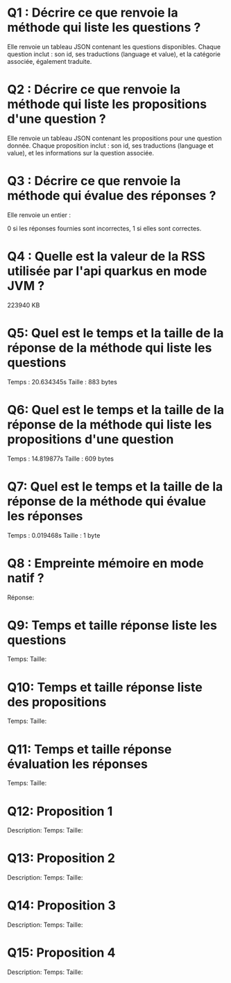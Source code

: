 # Q1 : Décrire ce que renvoie la méthode qui liste les questions ?
Elle renvoie un tableau JSON contenant les questions disponibles. Chaque question inclut : son id, ses traductions (language et value), et la catégorie associée, également traduite.

# Q2 : Décrire ce que renvoie la méthode qui liste les propositions d'une question ?
Elle renvoie un tableau JSON contenant les propositions pour une question donnée. Chaque proposition inclut : son id, ses traductions (language et value), et les informations sur la question associée.

# Q3 : Décrire ce que renvoie la méthode qui évalue des réponses ?
Elle renvoie un entier :

0 si les réponses fournies sont incorrectes,
1 si elles sont correctes.

# Q4 : Quelle est la valeur de la RSS utilisée par l'api quarkus en mode JVM ?
223940 KB

# Q5: Quel est le temps et la taille de la réponse  de la méthode qui liste les questions
Temps : 20.634345s
Taille : 883 bytes

# Q6: Quel est le temps et la taille de la réponse  de la méthode qui liste les propositions d'une question
Temps : 14.819877s
Taille : 609 bytes

# Q7: Quel est le temps et la taille de la réponse  de la méthode qui évalue les réponses
Temps : 0.019468s
Taille : 1 byte

# Q8 : Empreinte mémoire en mode natif ?
Réponse:

# Q9: Temps et  taille  réponse   liste les questions
Temps:
Taille:

# Q10: Temps et  taille  réponse  liste des propositions
Temps:
Taille:

# Q11: Temps et  taille  réponse  évaluation les réponses
Temps:
Taille:

# Q12:  Proposition 1
Description:
Temps:
Taille:

# Q13:  Proposition 2
Description:
Temps:
Taille:

# Q14:  Proposition 3
Description:
Temps:
Taille:

# Q15:  Proposition 4
Description:
Temps:
Taille: